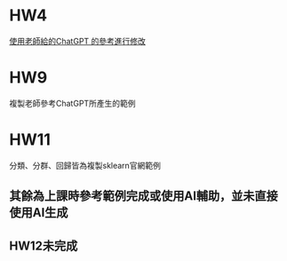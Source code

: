 # HW4
[使用老師給的ChatGPT 的參考進行修改](https://chatgpt.com/share/67bfcd7f-e060-8012-8ca8-d728b91db770)

# HW9
複製老師參考ChatGPT所產生的範例

# HW11
分類、分群、回歸皆為複製sklearn官網範例

## 其餘為上課時參考範例完成或使用AI輔助，並未直接使用AI生成
## HW12未完成